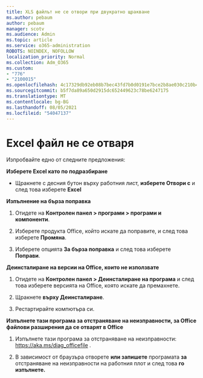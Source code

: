 ```yaml
---
title: XLS файлът не се отвори при двукратно щракване
ms.author: pebaum
author: pebaum
manager: scotv
ms.audience: Admin
ms.topic: article
ms.service: o365-administration
ROBOTS: NOINDEX, NOFOLLOW
localization_priority: Normal
ms.collection: Adm_O365
ms.custom:
- "776"
- "2100015"
ms.openlocfilehash: 4c17329db92eb08b7bec43fd7b0d0191e7bce2b8ae030c210b46baf6b76e9bbf
ms.sourcegitcommit: b5f7da89a650d2915dc652449623c78be6247175
ms.translationtype: MT
ms.contentlocale: bg-BG
ms.lasthandoff: 08/05/2021
ms.locfileid: "54047137"
---
```

# <a name="excel-file-doesnt-open"></a>Excel файл не се отваря

Изпробвайте едно от следните предложения:

**Изберете Excel като по подразбиране**

* Щракнете с десния бутон върху работния лист, **изберете Отвори с** и след това изберете **Excel**

**Изпълнение на бърза поправка**

1. Отидете на **Контролен панел > програми > програми и компоненти**.

2. Изберете продукта Office, който искате да поправите, и след това изберете **Промяна**.

3. Изберете опцията **За бърза поправка** и след това изберете **Поправи**.

**Деинсталиране на версии на Office, които не използвате**

1. Отидете на **Контролен панел > Деинсталиране на програма** и след това изберете версията на Office, която искате да премахнете.

2. Щракнете **върху Деинсталиране**.

3. Рестартирайте компютъра си.

**Изпълнете тази програма за отстраняване на неизправности, за Office файлови разширения да се отварят в Office**

1. Изпълнете тази програма за отстраняване на неизправности: https://aka.ms/diag_officefile .

2. В зависимост от браузъра отворете **или запишете** програмата **за** отстраняване на неизправности на работния плот и след това **го изпълнете.**
